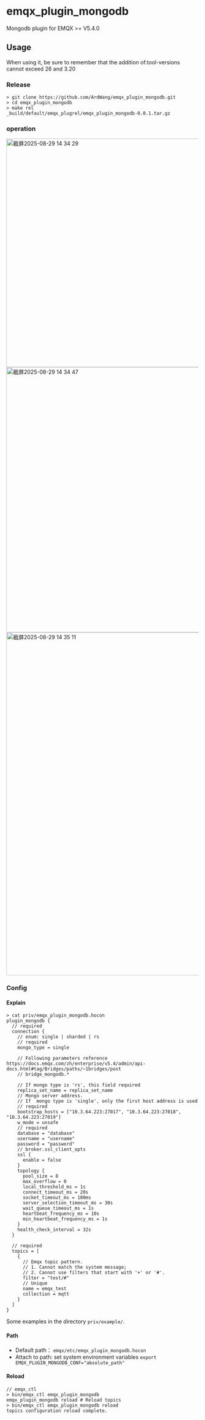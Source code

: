 # emqx_plugin_mongodb

Mongodb plugin for EMQX >= V5.4.0

## Usage

When using it, be sure to remember that the addition of.tool-versions cannot exceed 26 and 3.20

### Release

```shell
> git clone https://github.com/ArdWang/emqx_plugin_mongodb.git
> cd emqx_plugin_mongodb
> make rel
_build/default/emqx_plugrel/emqx_plugin_mongodb-0.0.1.tar.gz
```

### operation


<img width="1087" height="597" alt="截屏2025-08-29 14 34 29" src="https://github.com/user-attachments/assets/ea8d589a-4f00-41d7-9d20-86c732626d11" />
<img width="1075" height="693" alt="截屏2025-08-29 14 34 47" src="https://github.com/user-attachments/assets/e801c86d-757c-40d3-9ffb-40f65a65ef14" />
<img width="1287" height="896" alt="截屏2025-08-29 14 35 11" src="https://github.com/user-attachments/assets/7a410b6e-17f3-4309-a31b-e0f7f769f754" />


### Config

#### Explain

```shell
> cat priv/emqx_plugin_mongodb.hocon
plugin_mongodb {
  // required
  connection {
    // enum: single | sharded | rs
    // required
    mongo_type = single
    
    // Following parameters reference https://docs.emqx.com/zh/enterprise/v5.4/admin/api-docs.html#tag/Bridges/paths/~1bridges/post
    // bridge_mongodb.*
    
    // If mongo type is 'rs', this field required
    replica_set_name = replica_set_name
    // Mongo server address.
    // If  mongo type is 'single', only the first host address is used
    // required
    bootstrap_hosts = ["10.3.64.223:27017", "10.3.64.223:27018", "10.3.64.223:27019"]
    w_mode = unsafe
    // required
    database = "database"
    username = "username"
    password = "password"
    // broker.ssl_client_opts
    ssl {
      enable = false
    }
    topology {
      pool_size = 8
      max_overflow = 0
      local_threshold_ms = 1s
      connect_timeout_ms = 20s
      socket_timeout_ms = 100ms
      server_selection_timeout_ms = 30s
      wait_queue_timeout_ms = 1s
      heartbeat_frequency_ms = 10s
      min_heartbeat_frequency_ms = 1s
    }
    health_check_interval = 32s
  }

  // required
  topics = [
    {
      // Emqx topic pattern.
      // 1. Cannot match the system message;
      // 2. Cannot use filters that start with '+' or '#'.
      filter = "test/#"
      // Unique
      name = emqx_test
      collection = mqtt
    }
  ]
}
```

Some examples in the directory `priv/example/`.

#### Path

- Default path： `emqx/etc/emqx_plugin_mongodb.hocon`
- Attach to path:  set system environment variables  `export EMQX_PLUGIN_MONGODB_CONF="absolute_path"`

#### Reload

```shell
// emqx_ctl
> bin/emqx_ctl emqx_plugin_mongodb
emqx_plugin_mongodb reload # Reload topics
> bin/emqx_ctl emqx_plugin_mongodb reload
topics configuration reload complete.
```

